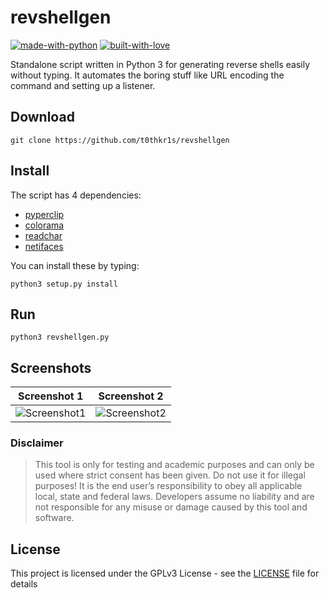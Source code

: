 # revshellgen

[![made-with-python](http://forthebadge.com/images/badges/made-with-python.svg)](https://www.python.org/)
[![built-with-love](http://forthebadge.com/images/badges/built-with-love.svg)](https://gitHub.com/t0thkr1s/)

Standalone script written in Python 3 for generating reverse shells easily without typing. 
It automates the boring stuff like URL encoding the command and setting up a listener.

## Download

```
git clone https://github.com/t0thkr1s/revshellgen
```

## Install

The script has 4 dependencies:

*   [pyperclip](https://pypi.org/project/pyperclip/)
*   [colorama](https://pypi.org/project/colorama/)
*   [readchar](https://pypi.org/project/readchar/)
*   [netifaces](https://pypi.org/project/netifaces/)

You can install these by typing:

```
python3 setup.py install
```

## Run

```
python3 revshellgen.py
```

## Screenshots

Screenshot 1             |  Screenshot 2
:-----------------------:|:-----------------------:
![Screenshot1](https://i.imgur.com/OBWE1KA.png)  |  ![Screenshot2](https://i.imgur.com/xJZ1sHB.png)

### Disclaimer

> This tool is only for testing and academic purposes and can only be used where strict consent has been given. Do not use it for illegal purposes! It is the end user’s responsibility to obey all applicable local, state and federal laws. Developers assume no liability and are not responsible for any misuse or damage caused by this tool and software.

## License

This project is licensed under the GPLv3 License - see the [LICENSE](LICENSE) file for details
